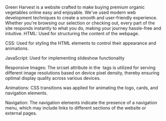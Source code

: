 Green Harvest is a website crafted to make buying premium organic vegetables online easy and enjoyable. We've used modern web development techniques to create a smooth and user-friendly experience. Whether you're browsing our selection or checking out, every part of the site responds instantly to what you do, making your journey hassle-free and intuitive.
HTML: Used for structuring the content of the webpage.

CSS: Used for styling the HTML elements to control their appearance and animations.

JavaScript: Used for implementing slideshow functionality

Responsive Images: The srcset attribute in the <img> tags is utilized for serving different image resolutions based on device pixel density, thereby ensuring optimal display quality across various devices.

Animations: CSS transitions was applied for animating the logo, cards, and navigation elements.

Navigation: The navigation elements indicate the presence of a navigation menu, which may include links to different sections of the website or external pages.
